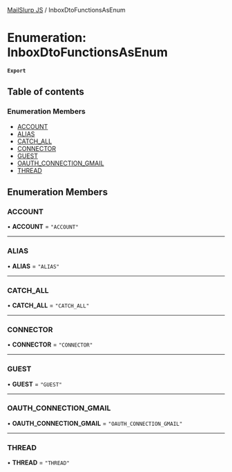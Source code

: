 [MailSlurp JS](../README.md) / InboxDtoFunctionsAsEnum

# Enumeration: InboxDtoFunctionsAsEnum

**`Export`**

## Table of contents

### Enumeration Members

- [ACCOUNT](InboxDtoFunctionsAsEnum.md#account)
- [ALIAS](InboxDtoFunctionsAsEnum.md#alias)
- [CATCH\_ALL](InboxDtoFunctionsAsEnum.md#catch_all)
- [CONNECTOR](InboxDtoFunctionsAsEnum.md#connector)
- [GUEST](InboxDtoFunctionsAsEnum.md#guest)
- [OAUTH\_CONNECTION\_GMAIL](InboxDtoFunctionsAsEnum.md#oauth_connection_gmail)
- [THREAD](InboxDtoFunctionsAsEnum.md#thread)

## Enumeration Members

### ACCOUNT

• **ACCOUNT** = ``"ACCOUNT"``

___

### ALIAS

• **ALIAS** = ``"ALIAS"``

___

### CATCH\_ALL

• **CATCH\_ALL** = ``"CATCH_ALL"``

___

### CONNECTOR

• **CONNECTOR** = ``"CONNECTOR"``

___

### GUEST

• **GUEST** = ``"GUEST"``

___

### OAUTH\_CONNECTION\_GMAIL

• **OAUTH\_CONNECTION\_GMAIL** = ``"OAUTH_CONNECTION_GMAIL"``

___

### THREAD

• **THREAD** = ``"THREAD"``
